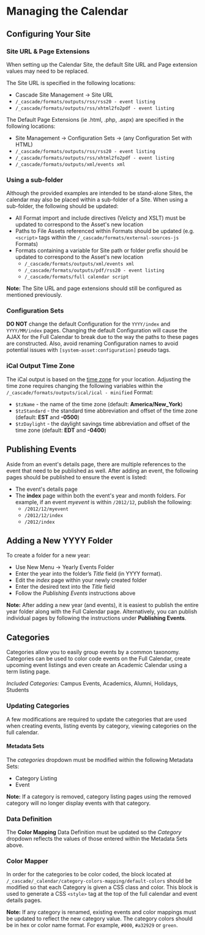 # Managing the Calendar

## Configuring Your Site

### Site URL & Page Extensions

When setting up the Calendar Site, the default Site URL and Page extension values may need to be replaced.

The Site URL is specified in the following locations:

- Cascade Site Management -> Site URL
- `/_cascade/formats/outputs/rss/rss20 - event listing`
- `/_cascade/formats/outputs/rss/xhtml2fo2pdf - event listing`

The Default Page Extensions (ie .html, .php, .aspx) are specified in the following locations:

- Site Management -> Configuration Sets -> (any Configuration Set with HTML)
- `/_cascade/formats/outputs/rss/rss20 - event listing`
- `/_cascade/formats/outputs/rss/xhtml2fo2pdf - event listing`
- `/_cascade/formats/outputs/xml/events xml`

### Using a sub-folder

Although the provided examples are intended to be stand-alone Sites, the calendar may also be placed within a sub-folder of a Site. When using a sub-folder, the following should be updated: 

- All Format import and include directives (Velicty and XSLT) must be updated to correspond to the Asset's new location
- Paths to File Assets referenced within Formats should be updated (e.g. `<script>` tags within the `/_cascade/formats/external-sources-js` Formats)
- Formats containing a variable for Site path or folder prefix should be updated to correspond to the Asset's new location
  - `/_cascade/formats/outputs/xml/events xml`
  - `/_cascade/formats/outputs/pdf/rss20 - event listing`
  - `/_cascade/formats/full calendar script`

**Note:** The Site URL and page extensions should still be configured as mentioned previously.


### Configuration Sets

**DO NOT** change the default Configuration for the `YYYY/index` and `YYYY/MM/index` pages. Changing the default Configuration will cause the AJAX for the Full Calendar to break due to the way the paths to these pages are constructed. Also, avoid renaming Configuration names to avoid potential issues with `[system-asset:configuration]` pseudo tags.

### iCal Output Time Zone

The iCal output is based on the [time zone](http://en.wikipedia.org/wiki/Time_zone) for your location. Adjusting the time zone requires changing the following variables within the `/_cascade/formats/outputs/ical/ical - minified` Format:
- `$tzName` - the name of the time zone (default: **America/New_York**)
- `$tzStandard` - the standard time abbreviation and offset of the time zone (default: **EST** and **-0500**)
- `$tzDaylight` - the daylight savings time abbreviation and offset of the time zone (default: **EDT** and **-0400**)

## Publishing Events

Aside from an event's details page, there are multiple references to the event that need to be published as well. After adding an event, the following pages should be published to ensure the event is listed:

- The event's details page
- The **index** page within both the event's year and month folders. For example, if an event *myevent* is within `/2012/12`, publish the following:
    - `/2012/12/myevent`
    - `/2012/12/index`
    - `/2012/index`

## Adding a New YYYY Folder

To create a folder for a new year:
- Use New Menu -> Yearly Events Folder
- Enter the year into the folder’s *Title* field (in YYYY format).
- Edit the *index* page within your newly created folder
- Enter the desired text into the *Title* field
- Follow the *Publishing Events* instructions above

**Note:** After adding a new year (and events), it is easiest to publish the entire year folder along with the Full Calendar page. Alternatively, you can publish individual pages by following the instructions under **Publishing Events**.

## Categories

Categories allow you to easily group events by a common taxonomy. Categories can be used to color code events on the Full Calendar, create upcoming event listings and even create an Academic Calendar using a term listing page.

*Included Categories:* Campus Events, Academics, Alumni, Holidays, Students

### Updating Categories

A few modifications are required to update the categories that are used when creating events, listing events by category, viewing categories on the full calendar.

#### Metadata Sets

The *categories* dropdown must be modified within the following Metadata Sets:

- Category Listing
- Event

**Note:** If a category is removed, category listing pages using the removed category will no longer display events with that category.

### Data Definition

The **Color Mapping** Data Definition must be updated so the *Category* dropdown reflects the values of those entered within the Metadata Sets above.

### Color Mapper

In order for the categories to be color coded, the block located at `/_cascade/_calendar/category-colors-mapping/default-colors` should be modified so that each Category is given a CSS class and color. This block is used to generate a CSS `<style>` tag at the top of the full calendar and event details pages.

**Note:** If any category is renamed, existing events and color mappings must be updated to reflect the new category value. The category colors should be in hex or color name format. For example, `#000`, `#a32929` or `green`.